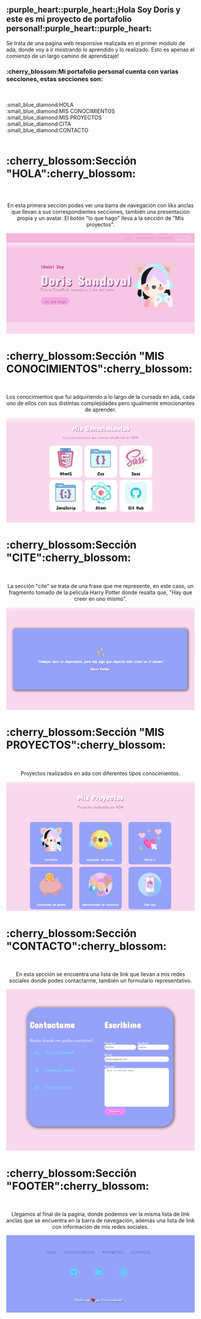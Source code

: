 <h2>:purple_heart::purple_heart:¡Hola Soy Doris y este es mi proyecto de portafolio personal!:purple_heart::purple_heart:</h2>

Se trata de una pagina web responsive realizada en el primer módulo de ada, donde voy a ir mostrando lo aprendido y lo realizado. 
Esto es apenas el comienzo de un largo camino de aprendizaje!

<h3>:cherry_blossom:Mi portafolio personal cuenta con varias secciones, estas secciones son:</h3>
<br>
<br>
:small_blue_diamond:HOLA 
<br>
:small_blue_diamond:MIS CONOCIMIENTOS
<br>
:small_blue_diamond:MIS PROYECTOS
<br>
:small_blue_diamond:CITA
<br>
:small_blue_diamond:CONTACTO
<br>
<br>

<p align="center"><h1>:cherry_blossom:Sección "HOLA":cherry_blossom:</p></h1>
<br>
<p align="center">
En esta primera sección podes ver una barra de navegación con liks anclas que llevan a sus correspondientes secciones, también una presentación propia y un avatar. El botón "lo que hago"
lleva a la sección de "Mis proyectos".</p>
<img src="https://github.com/DorySandoval/Portafolio-personal/blob/main/img-readme/Portafolio-perfil.png">
<br>

<p align="center"><h1>:cherry_blossom:Sección "MIS CONOCIMIENTOS":cherry_blossom:</h1></p>
<br>
<p align="center">Los conocimientos que fuí adquiriendo a lo largo de la cursada en ada, cada uno de ellos con sus distintas complejidades pero igualmente emocionantes de aprender.</p>
<img src="https://github.com/DorySandoval/Portafolio-personal/blob/main/img-readme/Mis-estudios.png">
<br>

<p align="center"><h1>:cherry_blossom:Sección "CITE":cherry_blossom:</h1></p>
<br>
<p align="center">La sección "cite" se trata de una frase que me represente, en este caso, un fragmento tomado de la pelicula Harry Potter donde resalta que, "Hay que creer en uno mismo".</p>
<img src="https://github.com/DorySandoval/Portafolio-personal/blob/main/img-readme/Cita.png">
<br>

<p align="center"><h1>:cherry_blossom:Sección "MIS PROYECTOS":cherry_blossom:</h1></p>
<br>
<p align="center">Proyectos realizados en ada con diferentes tipos conocimientos.</p>
<img src="https://github.com/DorySandoval/Portafolio-personal/blob/main/img-readme/Mis-proyectos.png">
<br>

<p align="center"><h1>:cherry_blossom:Sección "CONTACTO":cherry_blossom:</h1></p>
<br>
<p align="center">En esta sección se encuentra una lista de link que llevan a mis redes sociales donde podes contactarme, también un formulario representativo.</p>
<img src="https://github.com/DorySandoval/Portafolio-personal/blob/main/img-readme/Formulario.png">
<br>

<p align="center"><h1>:cherry_blossom:Sección "FOOTER":cherry_blossom:</h1></p>
<br>
<p align="center">Llegamos al final de la pagina, donde podemos ver la misma lista de link anclas que se encuentra en la barra de navegación, además una lista de link con información de mis redes sociales.</p>
<img src="https://github.com/DorySandoval/Portafolio-personal/blob/main/img-readme/Footer.png">
<br>






